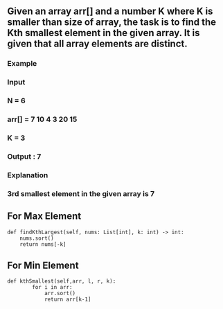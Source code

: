 ## Given an array arr[] and a number K where K is smaller than size of array, the task is to find the Kth smallest element in the given array. It is given that all array elements are distinct.
### Example 
### Input
### N = 6
### arr[] = 7 10 4 3 20 15
### K = 3
### Output : 7
### Explanation
### 3rd smallest element in the given array is 7

## For Max Element
```
def findKthLargest(self, nums: List[int], k: int) -> int:
    nums.sort()
    return nums[-k]
```
## For Min Element
```
def kthSmallest(self,arr, l, r, k):
        for i in arr:
            arr.sort()
            return arr[k-1]
```
